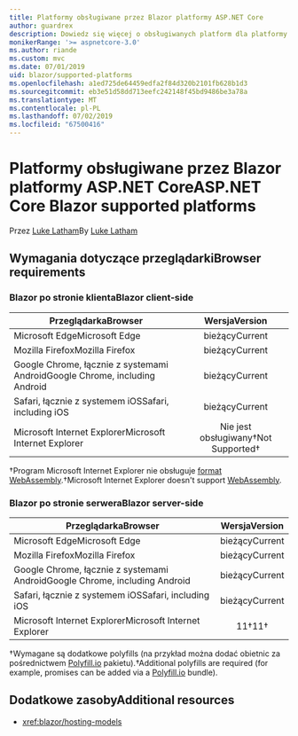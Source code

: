```yaml
---
title: Platformy obsługiwane przez Blazor platformy ASP.NET Core
author: guardrex
description: Dowiedz się więcej o obsługiwanych platform dla platformy ASP.NET Core Blazor.
monikerRange: '>= aspnetcore-3.0'
ms.author: riande
ms.custom: mvc
ms.date: 07/01/2019
uid: blazor/supported-platforms
ms.openlocfilehash: a1ed725de64459edfa2f84d320b2101fb628b1d3
ms.sourcegitcommit: eb3e51d58dd713eefc242148f45bd9486be3a78a
ms.translationtype: MT
ms.contentlocale: pl-PL
ms.lasthandoff: 07/02/2019
ms.locfileid: "67500416"
---
```

# <a name="aspnet-core-blazor-supported-platforms"></a><span data-ttu-id="9abdc-103">Platformy obsługiwane przez Blazor platformy ASP.NET Core</span><span class="sxs-lookup"><span data-stu-id="9abdc-103">ASP.NET Core Blazor supported platforms</span></span>

<span data-ttu-id="9abdc-104">Przez [Luke Latham](https://github.com/guardrex)</span><span class="sxs-lookup"><span data-stu-id="9abdc-104">By [Luke Latham](https://github.com/guardrex)</span></span>

## <a name="browser-requirements"></a><span data-ttu-id="9abdc-105">Wymagania dotyczące przeglądarki</span><span class="sxs-lookup"><span data-stu-id="9abdc-105">Browser requirements</span></span>

### <a name="blazor-client-side"></a><span data-ttu-id="9abdc-106">Blazor po stronie klienta</span><span class="sxs-lookup"><span data-stu-id="9abdc-106">Blazor client-side</span></span>

| <span data-ttu-id="9abdc-107">Przeglądarka</span><span class="sxs-lookup"><span data-stu-id="9abdc-107">Browser</span></span>                          | <span data-ttu-id="9abdc-108">Wersja</span><span class="sxs-lookup"><span data-stu-id="9abdc-108">Version</span></span>               |
| -------------------------------- | :-------------------: |
| <span data-ttu-id="9abdc-109">Microsoft Edge</span><span class="sxs-lookup"><span data-stu-id="9abdc-109">Microsoft Edge</span></span>                   | <span data-ttu-id="9abdc-110">bieżący</span><span class="sxs-lookup"><span data-stu-id="9abdc-110">Current</span></span>               |
| <span data-ttu-id="9abdc-111">Mozilla Firefox</span><span class="sxs-lookup"><span data-stu-id="9abdc-111">Mozilla Firefox</span></span>                  | <span data-ttu-id="9abdc-112">bieżący</span><span class="sxs-lookup"><span data-stu-id="9abdc-112">Current</span></span>               |
| <span data-ttu-id="9abdc-113">Google Chrome, łącznie z systemami Android</span><span class="sxs-lookup"><span data-stu-id="9abdc-113">Google Chrome, including Android</span></span> | <span data-ttu-id="9abdc-114">bieżący</span><span class="sxs-lookup"><span data-stu-id="9abdc-114">Current</span></span>               |
| <span data-ttu-id="9abdc-115">Safari, łącznie z systemem iOS</span><span class="sxs-lookup"><span data-stu-id="9abdc-115">Safari, including iOS</span></span>            | <span data-ttu-id="9abdc-116">bieżący</span><span class="sxs-lookup"><span data-stu-id="9abdc-116">Current</span></span>               |
| <span data-ttu-id="9abdc-117">Microsoft Internet Explorer</span><span class="sxs-lookup"><span data-stu-id="9abdc-117">Microsoft Internet Explorer</span></span>      | <span data-ttu-id="9abdc-118">Nie jest obsługiwany&dagger;</span><span class="sxs-lookup"><span data-stu-id="9abdc-118">Not Supported&dagger;</span></span> |

<span data-ttu-id="9abdc-119">&dagger;Program Microsoft Internet Explorer nie obsługuje [format WebAssembly](http://webassembly.org).</span><span class="sxs-lookup"><span data-stu-id="9abdc-119">&dagger;Microsoft Internet Explorer doesn't support [WebAssembly](http://webassembly.org).</span></span>

### <a name="blazor-server-side"></a><span data-ttu-id="9abdc-120">Blazor po stronie serwera</span><span class="sxs-lookup"><span data-stu-id="9abdc-120">Blazor server-side</span></span>

| <span data-ttu-id="9abdc-121">Przeglądarka</span><span class="sxs-lookup"><span data-stu-id="9abdc-121">Browser</span></span>                          | <span data-ttu-id="9abdc-122">Wersja</span><span class="sxs-lookup"><span data-stu-id="9abdc-122">Version</span></span>    |
| -------------------------------- | :--------: |
| <span data-ttu-id="9abdc-123">Microsoft Edge</span><span class="sxs-lookup"><span data-stu-id="9abdc-123">Microsoft Edge</span></span>                   | <span data-ttu-id="9abdc-124">bieżący</span><span class="sxs-lookup"><span data-stu-id="9abdc-124">Current</span></span>    |
| <span data-ttu-id="9abdc-125">Mozilla Firefox</span><span class="sxs-lookup"><span data-stu-id="9abdc-125">Mozilla Firefox</span></span>                  | <span data-ttu-id="9abdc-126">bieżący</span><span class="sxs-lookup"><span data-stu-id="9abdc-126">Current</span></span>    |
| <span data-ttu-id="9abdc-127">Google Chrome, łącznie z systemami Android</span><span class="sxs-lookup"><span data-stu-id="9abdc-127">Google Chrome, including Android</span></span> | <span data-ttu-id="9abdc-128">bieżący</span><span class="sxs-lookup"><span data-stu-id="9abdc-128">Current</span></span>    |
| <span data-ttu-id="9abdc-129">Safari, łącznie z systemem iOS</span><span class="sxs-lookup"><span data-stu-id="9abdc-129">Safari, including iOS</span></span>            | <span data-ttu-id="9abdc-130">bieżący</span><span class="sxs-lookup"><span data-stu-id="9abdc-130">Current</span></span>    |
| <span data-ttu-id="9abdc-131">Microsoft Internet Explorer</span><span class="sxs-lookup"><span data-stu-id="9abdc-131">Microsoft Internet Explorer</span></span>      | <span data-ttu-id="9abdc-132">11&dagger;</span><span class="sxs-lookup"><span data-stu-id="9abdc-132">11&dagger;</span></span> |

<span data-ttu-id="9abdc-133">&dagger;Wymagane są dodatkowe polyfills (na przykład można dodać obietnic za pośrednictwem [Polyfill.io](https://polyfill.io/v3/) pakietu).</span><span class="sxs-lookup"><span data-stu-id="9abdc-133">&dagger;Additional polyfills are required (for example, promises can be added via a [Polyfill.io](https://polyfill.io/v3/) bundle).</span></span>

## <a name="additional-resources"></a><span data-ttu-id="9abdc-134">Dodatkowe zasoby</span><span class="sxs-lookup"><span data-stu-id="9abdc-134">Additional resources</span></span>

* <xref:blazor/hosting-models>

